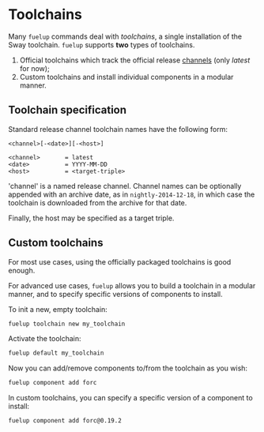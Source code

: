 # Toolchains

Many `fuelup` commands deal with _toolchains_, a single installation of the
Sway toolchain. `fuelup` supports **two** types of toolchains.

1. Official toolchains which track the official release [channels] (only _latest_ for now);
2. Custom toolchains and install individual components in a modular manner.

[channels]: channels/index.md

## Toolchain specification

Standard release channel toolchain names have the following form:

```
<channel>[-<date>][-<host>]

<channel>       = latest
<date>          = YYYY-MM-DD
<host>          = <target-triple>
```

'channel' is a named release channel. Channel names can be optionally appended
with an archive date, as in `nightly-2014-12-18`, in which case the toolchain
is downloaded from the archive for that date.

Finally, the host may be specified as a target triple.

## Custom toolchains

For most use cases, using the officially packaged toolchains is good enough.

For advanced use cases, `fuelup` allows you to build a toolchain in a
modular manner, and to specify specific versions of components to install.

To init a new, empty toolchain:

```sh
fuelup toolchain new my_toolchain
```

Activate the toolchain:

```sh
fuelup default my_toolchain
```

Now you can add/remove components to/from the toolchain as you wish:

```sh
fuelup component add forc
```

In custom toolchains, you can specify a specific version of a component to install:

```sh
fuelup component add forc@0.19.2
```
